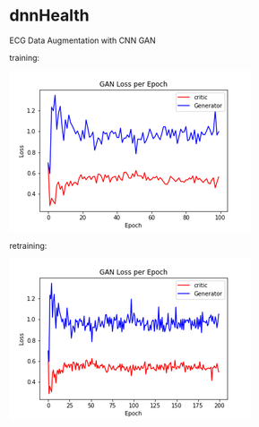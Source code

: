 # dnnHealth

ECG Data Augmentation with CNN GAN

training:

![alt text](https://github.com/abbasloo/dnnHealth/blob/master/GAN_Loss_per_Epoch_final_1.png)

retraining:

![alt text](https://github.com/abbasloo/dnnHealth/blob/master/GAN_Loss_per_Epoch_final_2.png)
